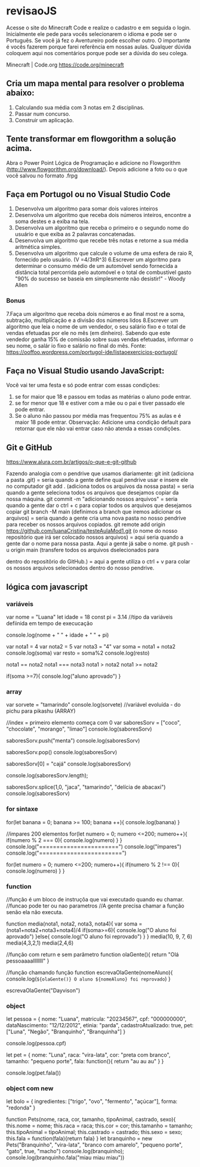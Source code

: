 # revisaoJS
Acesse o site do Minecraft Code e realize o cadastro e em seguida o login.
Inicialmente ele pede para vocês selecionarem o idioma e pode ser o Português.
Se você já fez o Aventureiro pode escolher outro. O importante é vocês fazerem porque farei referência em nossas aulas.
Qualquer dúvida coloquem aqui nos comentários porque pode ser a dúvida do seu colega.

Minecraft | Code.org
https://code.org/minecraft

## Cria um mapa mental para resolver o problema abaixo:
1. Calculando sua média com 3 notas em 2 disciplinas.
2. Passar num concurso.
3. Construir um aplicação.

## Tente transformar em flowgorithm a solução acima.
Abra o Power Point Lógica de Programação e adicione no Flowgorithm (http://www.flowgorithm.org/download/).
Depois adicione a foto ou o que você salvou no formato .frpg

## Faça em Portugol ou no Visual Studio Code
1. Desenvolva um algoritmo para somar dois valores inteiros 
2. Desenvolva um algoritmo que receba dois números inteiros, encontre a soma destes e a exiba na tela.
3. Desenvolva um algoritmo que receba o primeiro e o segundo nome do usuário e que exiba as 2 palavras concatenadas.
4. Desenvolva um algoritmo que recebe três notas e retorne a sua média aritmética simples.
5. Desenvolva um algoritmo que calcule o volume de uma esfera de raio R, fornecido pelo usuário. 
(V =4/3πR^3)
6.Escrever um algoritmo para determinar o consumo médio de um automóvel sendo fornecida a distância total percorrida pelo automóvel e o total de combustível gasto "90% do sucesso se baseia em simplesmente não desistir!" - Woody Allen

### Bonus
7.Faça um algoritmo que receba dois números e ao final most re a soma, subtração, multiplicação e a divisão dos números lidos
8.Escrever um algoritmo que leia o nome de um vendedor, o seu salário fixo e o total de vendas efetuadas por ele no mês (em dinheiro). Sabendo que este vendedor ganha 15% de comissão sobre suas vendas efetuadas, informar o seu nome, o salár io fixo e salário no final do mês.
Fonte: https://ooffoo.wordpress.com/portugol-ide/listaoexercicios-portugol/

## Faça no Visual Studio usando JavaScript: 
Você vai ter uma festa e só pode entrar com essas condições:
1. se for maior que 18 e passou em todas as matérias o aluno pode entrar.
2. se for menor que 18 e estiver com a mãe ou o pai e tiver passado ele pode
entrar.
3. Se o aluno não passou por média mas frequentou 75% as aulas e é maior 18 pode
entrar.
Observação: Adicione uma condição default para retornar que ele não vai entrar caso não atenda a essas condições.

## Git e GitHub
https://www.alura.com.br/artigos/o-que-e-git-github

Fazendo analogia com o pendrive que usamos diariamente:
git init (adiciona a pasta .git) = seria quando a gente define qual pendrive usar e insere ele no computador
git add . (adiciona todos os arquivos da nossa pasta) = seria quando a gente seleciona todos os arquivos que desejamos copiar da nossa máquina.
git commit -m "adicionando nossos arquivos" = seria quando a gente dar o ctrl + c para copiar todos os arquivos que desejamos copiar
git branch -M main (definimos a branch que iremos adicionar os arquivos) = seria quando a gente cria uma nova pasta no nosso pendrive para receber os nossos arquivos copiados.
git remote add origin https://github.com/luanaCristina/testeAulaMod1.git (o nome do nosso repositório que irá ser colocado nossos arquivos) = aqui seria quando a gente dar o nome para nossa pasta. Aqui a gente já sabe o nome.
git push -u origin main 
(transfere todos os arquivos dselecionados para 

 dentro do repositõrio do GitHub.)  = aqui a gente utiliza o ctrl + v para colar os nossos arquivos selecionados dentro do nosso pendrive.

## lógica com javascript
### variáveis
var nome = "Luana"
let idade = 18
const pi = 3.14
//tipo da variáveis defiinida em tempo de execucação

console.log(nome + " " + idade + " " + pi)


var nota1 = 4
var nota2 = 5
var nota3 = "4"
var soma = nota1 + nota2
console.log(soma)
var resto = soma%2
console.log(resto)

nota1 == nota2
nota1 === nota3
nota1 > nota2
nota1 >= nota2

if(soma >=7){
    console.log("aluno aprovado")
}

### array

var sorvete = "tamarindo"
console.log(sorvete)
//variável evoluída - do pichu para pikashu (ARRAY)

//index = primeiro elemento começa com 0
var saboresSorv = ["coco", "chocolate", "morango", "limao"] 
console.log(saboresSorv)

saboresSorv.push("menta")
console.log(saboresSorv)

saboresSorv.pop()
console.log(saboresSorv)

saboresSorv[0] = "cajá"
console.log(saboresSorv)

console.log(saboresSorv.length);

saboresSorv.splice(1,0, "jaca", "tamarindo", "delícia de abacaxi")
console.log(saboresSorv)

### for sintaxe
for(let banana = 0; banana >= 100; banana ++){
    console.log(banana)
}

//impares 200 elementos
for(let numero = 0; numero <=200; numero++){
    if(numero % 2 === 0){
        console.log(numero)
    }
}
    console.log("=======================")
    console.log("ímpares")
    console.log("========================")

  for(let numero = 0; numero <=200; numero++){
        if(numero % 2 !== 0){
            console.log(numero)
        }
    }

### function
//função é um bloco de instruçõa que vai executado quando eu chamar.
//funcao pode ter ou nao parametros
//A gente precisa chamar a função senão ela não executa.

function media(nota1, nota2, nota3, nota4){
    var soma = (nota1+nota2+nota3+nota4)/4
    if(soma>=6){
        console.log("O aluno foi aprovado")
    }else{
        console.log("O aluno foi reprovado")
    }
}
media(10, 9, 7, 6)
media(4,3,2,1)
media(2,4,6)

//função com return e sem parâmetro
function olaGente(){
    return "Olá pessoaaaallllllll"
}

//função chamando função
function escrevaOlaGente(nomeAluno){
    console.log(`${olaGente()} O aluno ${nomeAluno} foi reprovado`)
}

escrevaOlaGente("Dayvison")

### object
let pessoa = {
    nome: "Luana",
    matricula: "20234567",
    cpf: "000000000",
    dataNascimento: "12/12/2012",
    etinia: "parda",
    cadastroAtualizado: true,
    pet: ["Luna", "Negão", "Branquinho", "Branquinha"]
}


console.log(pessoa.cpf)

let pet = {
    nome: "Luna",
    raca: "vira-lata",
    cor: "preta com branco",
    tamanho: "pequeno porte",
    fala: function(){
        return "au au au"
    }
}

console.log(pet.fala())

### object com new
let bolo = {
    ingredientes: ["trigo", "ovo", "fermento", "açúcar"],
    forma: "redonda"
}

function Pets(nome, raca, cor, tamanho, tipoAnimal, castrado, sexo){
    this.nome = nome;
    this.raca = raca;
    this.cor = cor;
    this.tamanho = tamanho;
    this.tipoAnimal = tipoAnimal;
    this.castrado = castrado;
    this.sexo = sexo;
    this.fala = function(fala){return fala}
}
let branquinho = new Pets("Branquinho", "vira-lata", "branco com amarelo",
    "pequeno porte", "gato", true, "macho")
console.log(branquinho);
console.log(branquinho.fala("miau miau miau"))


  
